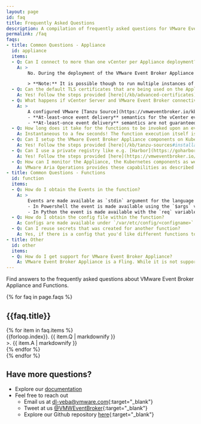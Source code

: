 ```yaml
---
layout: page
id: faq
title: Frequently Asked Questions
description: A compilation of frequently asked questions for VMware Event Broker Appliance
permalink: /faq
faqs:
- title: Common Questions - Appliance
  id: appliance
  items:
  - Q: Can I connect to more than one vCenter per Appliance deployment?
    A: >
        No. During the deployment of the VMware Event Broker Appliance to vSphere, only one vSphere source and one Horizon source can be configured at a time.

        > **Note:** It is possible though to run multiple instances of a source (e.g. `VSphereSource`) with different configurations to address multi-vCenter scenarios. This decision was made for scalability and resource/tenancy isolation purposes.
  - Q: Can the default TLS certificates that are being used on the Appliance be updated?
    A: Yes! Follow the steps provided [here](/kb/advanced-certificates).
  - Q: What happens if vCenter Server and VMware Event Broker connectivity is lost?
    A: >
        A configured VMware [Tanzu Source](https://vmweventbroker.io/kb/tanzu-sources) streams vCenter events as they get generated and being stateless, does not persist any event information. To provide a certain level of reliability, the following Event Delivery Guarantees exists: <br/>
        - **At-least-once event delivery** semantics for the vCenter event provider by checkpointing the event stream into a file. In case of disconnection, the Event Router will replay all vCenter events of the last 5 minutes (5m reiteration) after a successful reconnection. <br/>
        - **At-least-once event delivery** semantics are not guaranteed if the source-adapter (pod) crashes within seconds right after startup and having received *n* events but before creating the first valid checkpoint (current checkpoint interval is 10s). <br/>
  - Q: How long does it take for the functions to be invoked upon an event being generated?
    A: Instantaneous to a few seconds! The function execution itself is not considered in this answer since that is dependent on the logic that is being implemented.
  - Q: Can I setup the VMware Event Broker Appliance components on Kubernetes?
    A: Yes! Follow the steps provided [here](/kb/tanzu-sources#installation-tanzu-sources-for-knative).
  - Q: Can I use a private registry like e.g. [Harbor](https://goharbor.io/) to have a source of truth for my functions (images)?
    A: Yes! Follow the steps provided [here](https://vmweventbroker.io/kb/private-registry).
  - Q: How can I monitor the Appliance, the Kubernetes components as well as the functions (pods) in terms of utilization, performance and state?
    A: VMware Aria Operations provides these capabilities as described [here](https://docs.vmware.com/en/VMware-vRealize-Operations-Management-Pack-for-Kubernetes/1.8/management-pack-for-kubernetes/GUID-4ED07321-A5C9-46D6-8EB0-2661D853C0E9.html).
- title: Common Questions - Functions
  id: function
  items:
  - Q: How do I obtain the Events in the function?
    A: >
        Events are made available as `stdin` argument for the language that you are writing the function on. For example, <br/>
        - In Powershell the event is made available using the `$args` variable as shown here `$json = $args | ConvertFrom-Json` <br/>
        - In Python the event is made available with the `req` variable as shown here `cevent = json.loads(req)`
  - Q: How do I obtain the config file within the function?
    A: Configs are made available under `/var/etc/config/<configname>` within your container which you can read as a file within your function.
  - Q: Can I reuse secrets that was created for another function?
    A: Yes, if there is a config that you'd like different functions to share, create the secret and ensure your functions `stack.yml` references this secret.
- title: Other
  id: other
  items:
  - Q: How do I get support for VMware Event Broker Appliance?
    A: VMware Event Broker Appliance is a Fling. While it is not supported by GSS, if you find an issue, you can always open a bug on the Flings website or create an issue on our Github. Our team is very responsive and will offer assistance based on impact and availability.
---
```


Find answers to the frequently asked questions about VMware Event Broker Appliance and Functions.

 <div class="faqs section-content p-0 wd-100">
    {% for faq in page.faqs %}
    <h2>{{faq.title}}</h2>
    <div id="{{ faq.id }}" class="list-group mb-4 ">
    {% for item in faq.items %}
        <div class="list-group-item border border-0 ">
            <div class="row align-middle p-0 m-0 font-weight-bold">
                {{forloop.index}}.
                {{ item.Q | markdownify }}
            </div>
            <div class="row align-middle p-0 m-0">
                <span class="font-weight-bold text-white">>. </span> {{ item.A | markdownify }}
            </div>
        </div>
    {% endfor %}
    </div>
    {% endfor %}
</div>

## Have more questions?

- Explore our [documentation](/kb)
- Feel free to reach out
  - Email us at [dl-veba@vmware.com](mailto:dl-veba@vmware.com){:target="_blank"}
  - Tweet at us [@VMWEventBroker](https://twitter.com/VMWEventBroker){:target="_blank"}
  - Explore our Github repository [here](https://github.com/vmware-samples/vcenter-event-broker-appliance){:target="_blank"}
